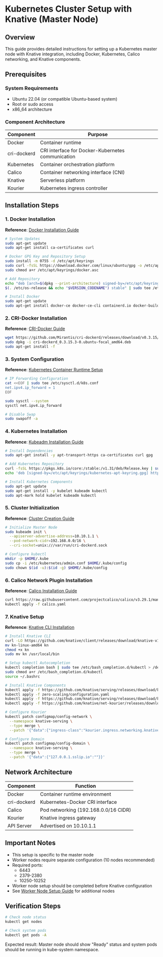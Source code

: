 # Kubernetes Cluster Setup with Knative (Master Node)

## Overview
This guide provides detailed instructions for setting up a Kubernetes master node with Knative integration, including Docker, Kubernetes, Calico networking, and Knative components.

## Prerequisites

### System Requirements
- Ubuntu 22.04 (or compatible Ubuntu-based system)
- Root or sudo access
- x86_64 architecture

### Component Architecture
| Component | Purpose |
|-----------|---------|
| Docker | Container runtime |
| cri-dockerd | CRI interface for Docker-Kubernetes communication |
| Kubernetes | Container orchestration platform |
| Calico | Container networking interface (CNI) |
| Knative | Serverless platform |
| Kourier | Kubernetes ingress controller |

## Installation Steps

### 1. Docker Installation
**Reference**: [Docker Installation Guide](https://docs.docker.com/engine/install/ubuntu/)

```bash
# System Updates
sudo apt-get update
sudo apt-get install ca-certificates curl

# Docker GPG Key and Repository Setup
sudo install -m 0755 -d /etc/apt/keyrings
sudo curl -fsSL https://download.docker.com/linux/ubuntu/gpg -o /etc/apt/keyrings/docker.asc
sudo chmod a+r /etc/apt/keyrings/docker.asc

# Add Repository
echo "deb [arch=$(dpkg --print-architecture) signed-by=/etc/apt/keyrings/docker.asc] https://download.docker.com/linux/ubuntu \
$(. /etc/os-release && echo "$VERSION_CODENAME") stable" | sudo tee /etc/apt/sources.list.d/docker.list > /dev/null

# Install Docker
sudo apt-get update
sudo apt-get install docker-ce docker-ce-cli containerd.io docker-buildx-plugin docker-compose-plugin
```

### 2. CRI-Docker Installation
**Reference**: [CRI-Docker Guide](https://mirantis.github.io/cri-dockerd/usage/install/)

```bash
wget https://github.com/Mirantis/cri-dockerd/releases/download/v0.3.15/cri-dockerd_0.3.15.3-0.ubuntu-focal_amd64.deb
sudo dpkg -i cri-dockerd_0.3.15.3-0.ubuntu-focal_amd64.deb
sudo apt-get install -f
```

### 3. System Configuration
**Reference**: [Kubernetes Container Runtime Setup](https://kubernetes.io/docs/setup/production-environment/container-runtimes/)

```bash
# IP Forwarding Configuration
cat <<EOF | sudo tee /etc/sysctl.d/k8s.conf
net.ipv4.ip_forward = 1
EOF

sudo sysctl --system
sysctl net.ipv4.ip_forward

# Disable Swap
sudo swapoff -a
```

### 4. Kubernetes Installation
**Reference**: [Kubeadm Installation Guide](https://kubernetes.io/docs/setup/production-environment/tools/kubeadm/install-kubeadm/)

```bash
# Install Dependencies
sudo apt-get install -y apt-transport-https ca-certificates curl gpg

# Add Kubernetes Repository
curl -fsSL https://pkgs.k8s.io/core:/stable:/v1.31/deb/Release.key | sudo gpg --dearmor -o /etc/apt/keyrings/kubernetes-apt-keyring.gpg
echo 'deb [signed-by=/etc/apt/keyrings/kubernetes-apt-keyring.gpg] https://pkgs.k8s.io/core:/stable:/v1.31/deb/ /' | sudo tee /etc/apt/sources.list.d/kubernetes.list

# Install Kubernetes Components
sudo apt-get update
sudo apt-get install -y kubelet kubeadm kubectl
sudo apt-mark hold kubelet kubeadm kubectl
```

### 5. Cluster Initialization
**Reference**: [Cluster Creation Guide](https://kubernetes.io/docs/setup/production-environment/tools/kubeadm/create-cluster-kubeadm/)

```bash
# Initialize Master Node
sudo kubeadm init \
  --apiserver-advertise-address=10.10.1.1 \
  --pod-network-cidr=192.168.0.0/16 \
  --cri-socket=unix:///var/run/cri-dockerd.sock

# Configure kubectl
mkdir -p $HOME/.kube
sudo cp -i /etc/kubernetes/admin.conf $HOME/.kube/config
sudo chown $(id -u):$(id -g) $HOME/.kube/config
```

### 6. Calico Network Plugin Installation
**Reference**: [Calico Installation Guide](https://docs.tigera.io/calico/latest/getting-started/kubernetes/self-managed-onprem/onpremises#install-calico)

```bash
curl https://raw.githubusercontent.com/projectcalico/calico/v3.29.1/manifests/calico.yaml -O
kubectl apply -f calico.yaml
```

### 7. Knative Setup
**Reference**: [Knative CLI Installation](https://knative.dev/docs/client/install-kn/#install-the-knative-cli)

```bash
# Install Knative CLI
curl -LO https://github.com/knative/client/releases/download/knative-v1.16.0/kn-linux-amd64
mv kn-linux-amd64 kn
chmod +x kn
sudo mv kn /usr/local/bin

# Setup kubectl Autocompletion
kubectl completion bash | sudo tee /etc/bash_completion.d/kubectl > /dev/null
sudo chmod a+r /etc/bash_completion.d/kubectl
source ~/.bashrc

# Install Knative Components
kubectl apply -f https://github.com/knative/serving/releases/download/knative-v1.16.0/serving-crds.yaml
kubectl apply -f zero-scaling/configuration.yaml
kubectl apply -f https://github.com/knative/serving/releases/download/knative-v1.16.0/serving-core.yaml
kubectl apply -f https://github.com/knative/net-kourier/releases/download/knative-v1.16.0/kourier.yaml

# Configure Kourier
kubectl patch configmap/config-network \
  --namespace knative-serving \
  --type merge \
  --patch '{"data":{"ingress-class":"kourier.ingress.networking.knative.dev"}}'

# Configure Domain
kubectl patch configmap/config-domain \
  --namespace knative-serving \
  --type merge \
  --patch '{"data":{"127.0.0.1.sslip.io":""}}'
```

## Network Architecture
| Component | Function |
|-----------|----------|
| Docker | Container runtime environment |
| cri-dockerd | Kubernetes-Docker CRI interface |
| Calico | Pod networking (192.168.0.0/16 CIDR) |
| Kourier | Knative ingress gateway |
| API Server | Advertised on 10.10.1.1 |

## Important Notes
- This setup is specific to the master node
- Worker nodes require separate configuration (10 nodes recommended)
- Required ports:
  - 6443
  - 2379-2380
  - 10250-10252
- Worker node setup should be completed before Knative configuration
- See [Worker Node Setup Guide](docs/worker_node_setup.md) for additional nodes

## Verification Steps
```bash
# Check node status
kubectl get nodes

# Check system pods
kubectl get pods -A
```

Expected result: Master node should show "Ready" status and system pods should be running in kube-system namespace.